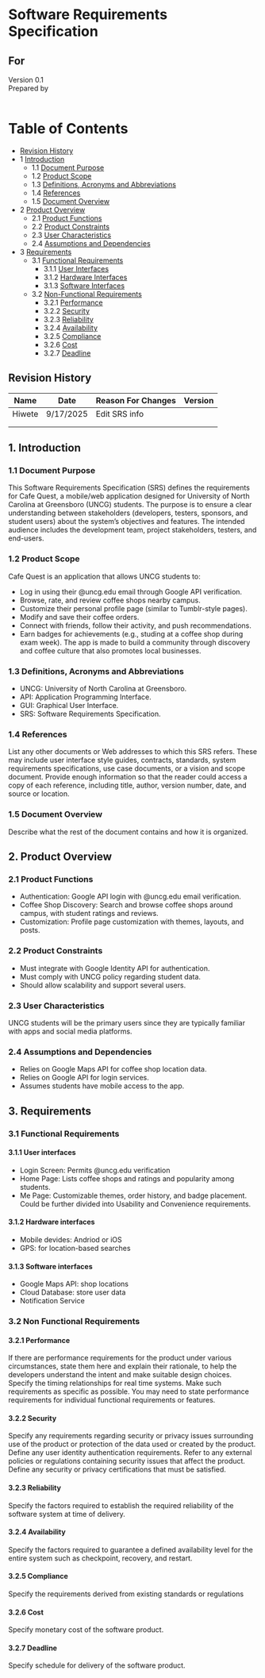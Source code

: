 # Software Requirements Specification
## For <Cafe Quest>

Version 0.1  
Prepared by <author>  
<organization>  
<date created> 

Table of Contents
=================
* [Revision History](#revision-history)
* 1 [Introduction](#1-introduction)
  * 1.1 [Document Purpose](#11-document-purpose)
  * 1.2 [Product Scope](#12-product-scope)
  * 1.3 [Definitions, Acronyms and Abbreviations](#13-definitions-acronyms-and-abbreviations)
  * 1.4 [References](#14-references)
  * 1.5 [Document Overview](#15-document-overview)
* 2 [Product Overview](#2-product-overview)
  * 2.1 [Product Functions](#21-product-functions)
  * 2.2 [Product Constraints](#22-product-constraints)
  * 2.3 [User Characteristics](#23-user-characteristics)
  * 2.4 [Assumptions and Dependencies](#24-assumptions-and-dependencies)
* 3 [Requirements](#3-requirements)
  * 3.1 [Functional Requirements](#31-functional-requirements)
    * 3.1.1 [User Interfaces](#311-user-interfaces)
    * 3.1.2 [Hardware Interfaces](#312-hardware-interfaces)
    * 3.1.3 [Software Interfaces](#313-software-interfaces)
  * 3.2 [Non-Functional Requirements](#32-non-functional-requirements)
    * 3.2.1 [Performance](#321-performance)
    * 3.2.2 [Security](#322-security)
    * 3.2.3 [Reliability](#323-reliability)
    * 3.2.4 [Availability](#324-availability)
    * 3.2.5 [Compliance](#325-compliance)
    * 3.2.6 [Cost](#326-cost)
    * 3.2.7 [Deadline](#327-deadline)

## Revision History
| Name | Date    | Reason For Changes  | Version   |
| ---- | ------- | ------------------- | --------- |
|Hiwete|9/17/2025| Edit SRS info       |           |
|      |         |                     |           |
|      |         |                     |           |

## 1. Introduction

### 1.1 Document Purpose
This Software Requirements Specification (SRS) defines the requirements for Cafe Quest, a mobile/web application designed for University of North Carolina at Greensboro (UNCG) students. The purpose is to ensure a clear understanding between stakeholders (developers, testers, sponsors, and student users) about the system’s objectives and features. The intended audience includes the development team, project stakeholders, testers, and end-users.

### 1.2 Product Scope
Cafe Quest is an application that allows UNCG students to:
- Log in using their @uncg.edu email through Google API verification.
- Browse, rate, and review coffee shops nearby campus.
- Customize their personal profile page (similar to Tumblr-style pages).
- Modify and save their coffee orders.
- Connect with friends, follow their activity, and push recommendations.
- Earn badges for achievements (e.g., studing at a coffee shop during exam week).
The app is made to build a community through discovery and coffee culture that also promotes local businesses.

### 1.3 Definitions, Acronyms and Abbreviations
- UNCG: University of North Carolina at Greensboro.
- API: Application Programming Interface.
- GUI: Graphical User Interface.
- SRS: Software Requirements Specification.

### 1.4 References
List any other documents or Web addresses to which this SRS refers. These may include user interface style guides, contracts, standards, system requirements specifications, use case documents, or a vision and scope document. Provide enough information so that the reader could access a copy of each reference, including title, author, version number, date, and source or location.

### 1.5 Document Overview
Describe what the rest of the document contains and how it is organized.

## 2. Product Overview
### 2.1 Product Functions
- Authentication: Google API login with @uncg.edu email verification.
- Coffee Shop Discovery: Search and browse coffee shops around campus, with student ratings and reviews.
- Customization: Profile page customization with themes, layouts, and posts.

### 2.2 Product Constraints
- Must integrate with Google Identity API for authentication.
- Must comply with UNCG policy regarding student data.
- Should allow scalability and support several users.
  
### 2.3 User Characteristics
UNCG students will be the primary users since they are typically familiar with apps and social media platforms.

### 2.4 Assumptions and Dependencies
- Relies on Google Maps API for coffee shop location data.
- Relies on Google API for login services.
- Assumes students have mobile access to the app.

## 3. Requirements

### 3.1 Functional Requirements 

#### 3.1.1 User interfaces
-  Login Screen: Permits @uncg.edu verification
- Home Page: Lists coffee shops and ratings and popularity among students.
- Me Page: Customizable themes, order history, and badge placement.
Could be further divided into Usability and Convenience requirements.

#### 3.1.2 Hardware interfaces
- Mobile devides: Andriod or iOS
- GPS: for location-based searches

#### 3.1.3 Software interfaces
- Google Maps API: shop locations
- Cloud Database: store user data
- Notification Service

### 3.2 Non Functional Requirements 

#### 3.2.1 Performance
If there are performance requirements for the product under various circumstances, state them here and explain their rationale, to help the developers understand the intent and make suitable design choices. Specify the timing relationships for real time systems. Make such requirements as specific as possible. You may need to state performance requirements for individual functional requirements or features.

#### 3.2.2 Security
Specify any requirements regarding security or privacy issues surrounding use of the product or protection of the data used or created by the product. Define any user identity authentication requirements. Refer to any external policies or regulations containing security issues that affect the product. Define any security or privacy certifications that must be satisfied.

#### 3.2.3 Reliability
Specify the factors required to establish the required reliability of the software system at time of delivery.

#### 3.2.4 Availability
Specify the factors required to guarantee a defined availability level for the entire system such as checkpoint, recovery, and restart.

#### 3.2.5 Compliance
Specify the requirements derived from existing standards or regulations

#### 3.2.6 Cost
Specify monetary cost of the software product.

#### 3.2.7 Deadline
Specify schedule for delivery of the software product.
